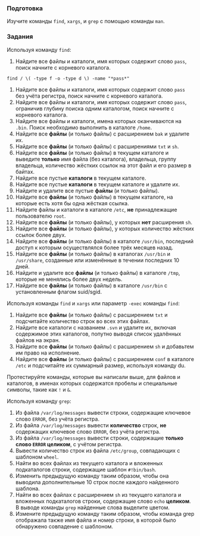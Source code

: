 ### Подготовка

Изучите команды `find`, `xargs`, и `grep` с помощью команды `man`.

### Задания

Используя команду `find`:

1. Найдите все файлы и каталоги, имя которых содержит слово `pass`, поиск начните с корневого каталога.
```
find / \( -type f -o -type d \) -name "*pass*"
```
1. Найдите все файлы и каталоги, имя которых содержит слово `pass` без учёта регистра, поиск начните с корневого каталога.
1. Найдите все файлы и каталоги, имя которых содержит слово `pass`, ограничив глубину поиска одним каталогом, поиск начните с корневого каталога.
1. Найдите все файлы и каталоги, имена которых оканчиваются на `.bin`. Поиск необходимо выполнить в каталоге `/home`.
1. Найдите все **файлы** (и только файлы) с расширением `bak` и удалите их.
1. Найдите все **файлы** (и только файлы) с расширениями `txt` и `sh`.
1. Найдите все **файлы** (и только файлы) в текущем каталоге и выведите **только** имя файла (без каталога), владельца, группу владельца, количество жёстких ссылок на этот файл и его размер в байтах.
1. Найдите все пустые **каталоги** в текущем каталоге.
1. Найдите все пустые **каталоги** в текущем каталоге и удалите их.
1. Найдите и удалите все пустые **файлы** (и только файлы).
1. Найдите все **файлы** (и только файлы) в текущем каталоге, на которые есть хотя бы одна жёсткая ссылка.
1. Найдите файлы и каталоги в каталоге `/etc`, **не** принадлежащие пользователю `root`.
1. Найдите все **файлы** (и только файлы), у которых **нет** расширения `sh`.
1. Найдите все **файлы** (и только файлы), у которых количество жёстких ссылок более двух.
1. Найдите все **файлы** (и только файлы) в каталоге `/usr/bin`, последний доступ к которым осуществлялся более трёх месяцев назад.
1. Найдите все **файлы** (и только файлы) в каталогах `/usr/bin` и `/usr/share`, созданные или изменённые в течении последних 10 дней.
1. Найдите и удалите все **файлы** (и только файлы) в каталоге `/tmp`, которые не менялись более двух недель.
1. Найдите все **файлы** (и только файлы) в каталоге `/usr/bin` с установленным флагом suid/sgid.

Используя команды `find` и `xargs` или параметр `-exec` команды `find`:

1. Найдите все **файлы** (и только файлы) с расширением `txt` и подсчитайте количество строк во всех этих файлах.
1. Найдите все каталоги с названием `.svn` и удалите их, включая содержимое этих каталогов, попутно выводя список удалённых файлов на экран.
1. Найдите все **файлы** (и только файлы) с расширением `sh` и добавьтем им право на исполнение.
1. Найдите все **файлы** (и только файлы) с расширением `conf` в каталоге `/etc` и подсчитайте их суммарный размер, используя команду du.

Протестируйте команды, которые вы написали выше, для файлов и каталогов, в именах которых содержатся пробелы и специальные символы, такие как `!` и `&`.

Используя команду `grep`:

1. Из файла `/var/log/messages` вывести строки, содержащие ключевое слово `ERROR`, без учёта регистра.
1. Из файла `/var/log/messages` вывести **количество** строк, **не** содержащих ключевое слово `ERROR`, без учёта регистра.
1. Из файла `/var/log/messages` вывести строки, содержащие **только слово `ERROR` целиком**, с учётом регистра.
1. Вывести количество строк из файла `/etc/group`, совпадающих с шаблоном `wheel`.
1. Найти во всех файлах из текущего каталога и вложенных подкаталогов строки, содержащие шаблон `#!bin/bash`.
1. Изменить предыдущую команду таким образом, чтобы она выводила дополнительные 10 строк после каждого найденного шаблона.
1. Найти во всех файлах с расширением `sh` из текущего каталога и вложенных подкаталогов строки, содержащие слово `echo` **целиком**. В выводе команды `grep` найденные слова выделите цветом.
1. Измените предыдущую команду таким образом, чтобы команда grep отображала также имя файла и номер строки, в которой было обнаружено совпадение с шаблоном.


